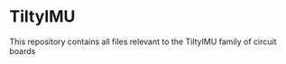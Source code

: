 TiltyIMU
========

This repository contains all files relevant to the TiltyIMU family of circuit boards
